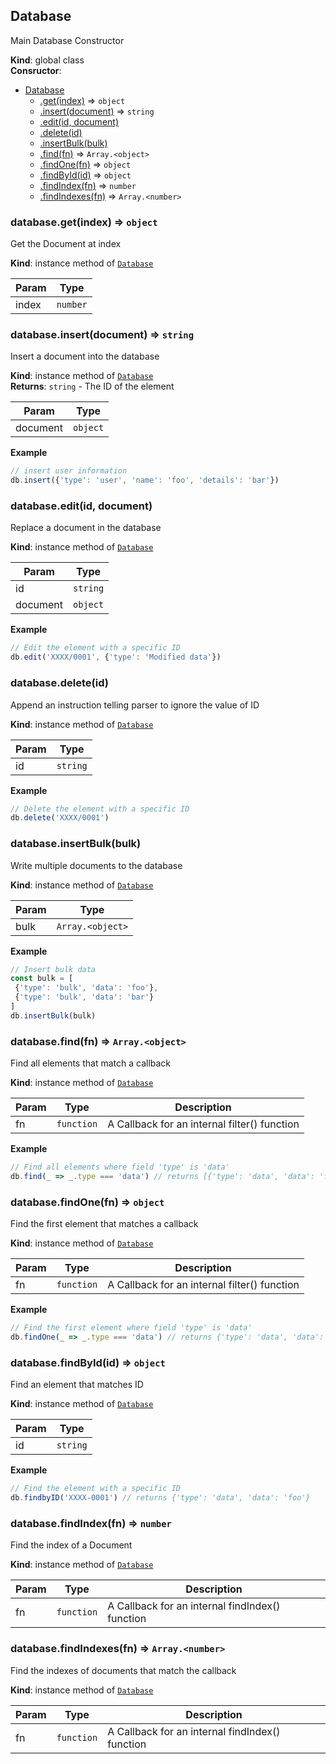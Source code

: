 <a name="Database"></a>

## Database
Main Database Constructor

**Kind**: global class  
**Consructor**:   

* [Database](#Database)
    * [.get(index)](#Database+get) ⇒ <code>object</code>
    * [.insert(document)](#Database+insert) ⇒ <code>string</code>
    * [.edit(id, document)](#Database+edit)
    * [.delete(id)](#Database+delete)
    * [.insertBulk(bulk)](#Database+insertBulk)
    * [.find(fn)](#Database+find) ⇒ <code>Array.&lt;object&gt;</code>
    * [.findOne(fn)](#Database+findOne) ⇒ <code>object</code>
    * [.findById(id)](#Database+findById) ⇒ <code>object</code>
    * [.findIndex(fn)](#Database+findIndex) ⇒ <code>number</code>
    * [.findIndexes(fn)](#Database+findIndexes) ⇒ <code>Array.&lt;number&gt;</code>

<a name="Database+get"></a>

### database.get(index) ⇒ <code>object</code>
Get the Document at index

**Kind**: instance method of [<code>Database</code>](#Database)  

| Param | Type |
| --- | --- |
| index | <code>number</code> | 

<a name="Database+insert"></a>

### database.insert(document) ⇒ <code>string</code>
Insert a document into the database

**Kind**: instance method of [<code>Database</code>](#Database)  
**Returns**: <code>string</code> - The ID of the element  

| Param | Type |
| --- | --- |
| document | <code>object</code> | 

**Example**  
```js
// insert user information
db.insert({'type': 'user', 'name': 'foo', 'details': 'bar'})
```
<a name="Database+edit"></a>

### database.edit(id, document)
Replace a document in the database

**Kind**: instance method of [<code>Database</code>](#Database)  

| Param | Type |
| --- | --- |
| id | <code>string</code> | 
| document | <code>object</code> | 

**Example**  
```js
// Edit the element with a specific ID
db.edit('XXXX/0001', {'type': 'Modified data'})
```
<a name="Database+delete"></a>

### database.delete(id)
Append an instruction telling parser to ignore the value of ID

**Kind**: instance method of [<code>Database</code>](#Database)  

| Param | Type |
| --- | --- |
| id | <code>string</code> | 

**Example**  
```js
// Delete the element with a specific ID
db.delete('XXXX/0001')
```
<a name="Database+insertBulk"></a>

### database.insertBulk(bulk)
Write multiple documents to the database

**Kind**: instance method of [<code>Database</code>](#Database)  

| Param | Type |
| --- | --- |
| bulk | <code>Array.&lt;object&gt;</code> | 

**Example**  
```js
// Insert bulk data
const bulk = [
 {'type': 'bulk', 'data': 'foo'},
 {'type': 'bulk', 'data': 'bar'}
]
db.insertBulk(bulk)
```
<a name="Database+find"></a>

### database.find(fn) ⇒ <code>Array.&lt;object&gt;</code>
Find all elements that match a callback

**Kind**: instance method of [<code>Database</code>](#Database)  

| Param | Type | Description |
| --- | --- | --- |
| fn | <code>function</code> | A Callback for an internal filter() function |

**Example**  
```js
// Find all elements where field 'type' is 'data'
db.find(_ => _.type === 'data') // returns [{'type': 'data', 'data': 'foo'}, {'type': 'data', 'data': 'bar'}]
```
<a name="Database+findOne"></a>

### database.findOne(fn) ⇒ <code>object</code>
Find the first element that matches a callback

**Kind**: instance method of [<code>Database</code>](#Database)  

| Param | Type | Description |
| --- | --- | --- |
| fn | <code>function</code> | A Callback for an internal filter() function |

**Example**  
```js
// Find the first element where field 'type' is 'data'
db.findOne(_ => _.type === 'data') // returns {'type': 'data', 'data': 'foo'}
```
<a name="Database+findById"></a>

### database.findById(id) ⇒ <code>object</code>
Find an element that matches ID

**Kind**: instance method of [<code>Database</code>](#Database)  

| Param | Type |
| --- | --- |
| id | <code>string</code> | 

**Example**  
```js
// Find the element with a specific ID
db.findbyID('XXXX-0001') // returns {'type': 'data', 'data': 'foo'}
```
<a name="Database+findIndex"></a>

### database.findIndex(fn) ⇒ <code>number</code>
Find the index of a Document

**Kind**: instance method of [<code>Database</code>](#Database)  

| Param | Type | Description |
| --- | --- | --- |
| fn | <code>function</code> | A Callback for an internal findIndex() function |

<a name="Database+findIndexes"></a>

### database.findIndexes(fn) ⇒ <code>Array.&lt;number&gt;</code>
Find the indexes of documents that match the callback

**Kind**: instance method of [<code>Database</code>](#Database)  

| Param | Type | Description |
| --- | --- | --- |
| fn | <code>function</code> | A Callback for an internal findIndex() function |

